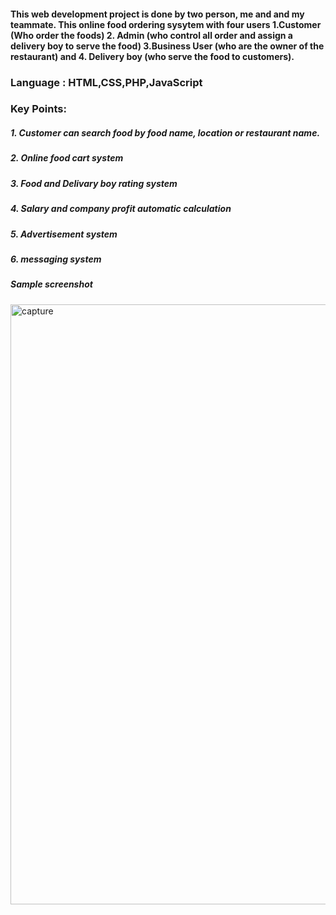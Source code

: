#### This web development project is done by two person, me and and my teammate. This online food ordering sysytem with four users 1.Customer (Who order the foods) 2. Admin (who control all order and assign a delivery boy to serve the food) 3.Business User (who are the owner of the restaurant) and 4. Delivery boy (who serve the food to customers).
### Language : HTML,CSS,PHP,JavaScript
### Key Points:
##### 1. Customer can search food by food name, location or restaurant name.
##### 2. Online food cart system
##### 3. Food and Delivary boy rating system
##### 4. Salary and company profit automatic calculation
##### 5. Advertisement system 
##### 6. messaging system 

##### Sample screenshot

<img width="960" alt="capture" src="https://user-images.githubusercontent.com/27563273/42721089-9b702a1c-8755-11e8-9bc1-8f58fc2a98e8.PNG">
